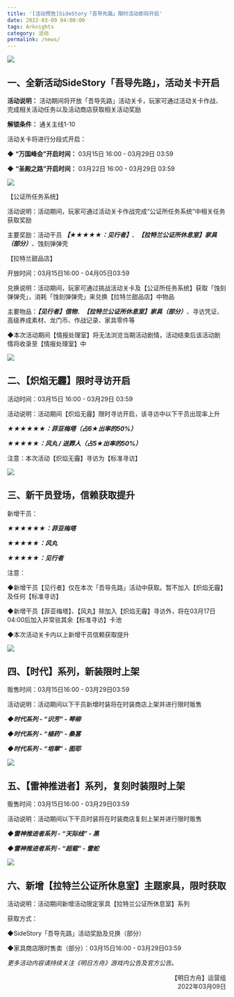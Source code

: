 ```yaml
---
title: '[活动预告]SideStory「吾导先路」限时活动即将开启'
date: 2022-03-09 04:00:00
tags: Arknights
category: 活动
permalink: /news/
---
```


![](https://ak.hycdn.cn/announce/images/20220304/19bd11acd10e510d25b3530e96a515b7.JPG)

<!-- more -->

## 一、全新活动SideStory「吾导先路」，活动关卡开启

**活动说明：** 活动期间将开放「吾导先路」活动关卡，玩家可通过活动关卡作战、完成相关活动任务以及活动商店获取相关活动奖励

**解锁条件：** 通关主线1-10

活动关卡将进行分段式开启：

◆ **“万国峰会”开启时间：** 03月15日 16:00 - 03月29日 03:59

◆ **“圣殿之路”开启时间：** 03月22日 16:00 - 03月29日 03:59

![](https://ak.hycdn.cn/announce/images/20220304/3fdafd6aa90ff965f5b3eb04c2849d0a)

【公证所任务系统】

活动说明：活动期间，玩家可通过活动关卡作战完成“公证所任务系统”中相关任务获取奖励

主要奖励：活动干员 ***【★★★★★：见行者】***、***【拉特兰公证所休息室】家具（部分）***、蚀刻弹弹壳

【拉特兰甜品店】

开放时间：03月15日16:00 - 04月05日03:59

兑换说明：活动期间，玩家可通过挑战活动关卡及【公证所任务系统】获取「蚀刻弹弹壳」，消耗「蚀刻弹弹壳」来兑换【拉特兰甜品店】中物品

主要物品：***【见行者】信物***、***【拉特兰公证所休息室】家具（部分）***、寻访凭证、高级养成素材、龙门币、作战记录、家具零件等

◆本次活动期间【情报处理室】将无法浏览当期活动剧情，活动结束后该活动剧情将收录至【情报处理室】中

![](https://ak.hycdn.cn/announce/images/20220304/fcaebfc86c31e74123d3044ba73a982c.jpg)

## 二、【炽焰无霾】限时寻访开启

活动时间：03月15日 16:00 - 03月29日 03:59

活动说明：活动期间【炽焰无霾】限时寻访开启，该寻访中以下干员出现率上升

***★★★★★★：菲亚梅塔（占6★出率的50%）***

***★★★★★：风丸 / 送葬人（占5★出率的50%）***

注意：本次活动【炽焰无霾】寻访为【标准寻访】

![](https://ak.hycdn.cn/announce/images/20220304/3a20e7320fab7a158557ea624e164214.JPG)

## 三、新干员登场，信赖获取提升

新增干员：

***★★★★★★：菲亚梅塔***

***★★★★★：风丸***

***★★★★★：见行者***

注意：

◆新增干员【见行者】仅在本次「吾导先路」活动中获取。暂不加入【炽焰无霾】及任何【标准寻访】

◆新增干员【菲亚梅塔】、【风丸】除加入【炽焰无霾】寻访外，将在03月17日04:00后加入并常驻其余【标准寻访】卡池

◆本次活动关卡内以上新增干员信赖获取提升

![](https://ak.hycdn.cn/announce/images/20220304/925b4415de3d25b5e9b584c94e3bc6a6.JPG)

## 四、【时代】系列，新装限时上架

贩售时间：03月15日16:00 - 03月29日03:59

活动说明：活动期间以下干员新增时装将在时装商店上架并进行限时贩售

***◆时代系列 - “识芳” - 琴柳***

***◆时代系列 - “植药” - 桑葚***

***◆时代系列 - “培翠” - 图耶***

![](https://ak.hycdn.cn/announce/images/20220304/2f3141aa0c50d23277dcb00bb1e84a00.jpg)

## 五、【雷神推进者】系列，复刻时装限时上架

贩售时间：03月15日16:00 - 03月29日03:59

活动说明：活动期间以下干员时装将在时装商店复刻上架并进行限时贩售

***◆雷神推进者系列 - “天际线” - 黑***

***◆雷神推进者系列 - “超载” - 雷蛇***

![](https://ak.hycdn.cn/announce/images/20220304/b7b1e889113ac7f59289fc15309de66b.JPG)

## 六、新增【拉特兰公证所休息室】主题家具，限时获取

活动说明：活动期间新增活动限定家具【拉特兰公证所休息室】系列

获取方式：

◆SideStory「吾导先路」活动奖励及兑换（部分）

◆家具商店限时售卖（部分）：03月15日16:00 - 03月29日03:59

*更多活动内容请持续关注《明日方舟》游戏内公告及官方公告。*

<p style="text-align: right">【明日方舟】运营组<br />2022年03月09日</p>
